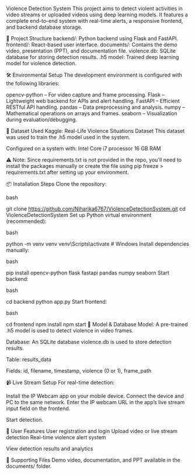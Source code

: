 Violence Detection System
This project aims to detect violent activities in video streams or uploaded videos using deep learning models. It features a complete end-to-end system with real-time alerts, a responsive frontend, and backend database storage.

📁 Project Structure
backend/: Python backend using Flask and FastAPI.
frontend/: React-based user interface.
documents/: Contains the demo video, presentation (PPT), and documentation file.
violence.db: SQLite database for storing detection results.
.h5 model: Trained deep learning model for violence detection.

🛠️ Environmental Setup
The development environment is configured with the following libraries:

opencv-python – For video capture and frame processing.
Flask – Lightweight web backend for APIs and alert handling.
FastAPI – Efficient RESTful API handling.
pandas – Data preprocessing and analysis.
numpy – Mathematical operations on arrays and frames.
seaborn – Visualization during evaluation/debugging.

🧠 Dataset Used
Kaggle: Real-Life Violence Situations Dataset
This dataset was used to train the .h5 model used in the system.

Configured on a system with:
Intel Core i7 processor
16 GB RAM

⚠️ Note: Since requirements.txt is not provided in the repo, you'll need to install the packages manually or create the file using pip freeze > requirements.txt after setting up your environment.

📦 Installation Steps
Clone the repository:

bash

git clone https://github.com/Niharika6767/ViolenceDetectionSystem.git
cd ViolenceDetectionSystem
Set up Python virtual environment (recommended):

bash

python -m venv venv
venv\Scripts\activate  # Windows
Install dependencies manually:

bash

pip install opencv-python flask fastapi pandas numpy seaborn
Start backend:

bash

cd backend
python app.py
Start frontend:

bash

cd frontend
npm install
npm start
🧠 Model & Database
Model: A pre-trained .h5 model is used to detect violence in video frames.

Database: An SQLite database violence.db is used to store detection results.

Table: results_data

Fields: id, filename, timestamp, violence (0 or 1), frame_path

📹 Live Stream Setup
For real-time detection:

Install the IP Webcam app on your mobile device.
Connect the device and PC to the same network.
Enter the IP webcam URL in the app’s live stream input field on the frontend.

Start detection.

🔐 User Features
User registration and login
Upload video or live stream detection
Real-time violence alert system

View detection results and analytics

📂 Supporting Files
Demo video, documentation, and PPT available in the documents/ folder.
